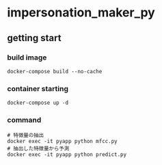 # impersonation_maker_py

## getting start
### build image
```
docker-compose build --no-cache
```

### container starting 
```
docker-compose up -d
```

### command
```
# 特徴量の抽出
docker exec -it pyapp python mfcc.py
# 抽出した特徴量から予測
docker exec -it pyapp python predict.py
```
